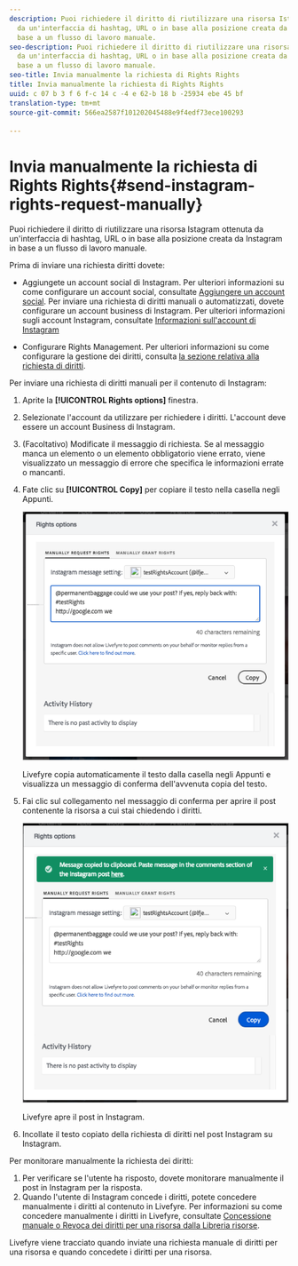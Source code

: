 ```yaml
---
description: Puoi richiedere il diritto di riutilizzare una risorsa Istagram ottenuta
  da un'interfaccia di hashtag, URL o in base alla posizione creata da Instagram in
  base a un flusso di lavoro manuale.
seo-description: Puoi richiedere il diritto di riutilizzare una risorsa Istagram ottenuta
  da un'interfaccia di hashtag, URL o in base alla posizione creata da Instagram in
  base a un flusso di lavoro manuale.
seo-title: Invia manualmente la richiesta di Rights Rights
title: Invia manualmente la richiesta di Rights Rights
uuid: c 07 b 3 f 6 f-c 14 c -4 e 62-b 18 b -25934 ebe 45 bf
translation-type: tm+mt
source-git-commit: 566ea2587f101202045488e9f4edf73ece100293

---
```



# Invia manualmente la richiesta di Rights Rights{#send-instagram-rights-request-manually}

Puoi richiedere il diritto di riutilizzare una risorsa Istagram ottenuta da un'interfaccia di hashtag, URL o in base alla posizione creata da Instagram in base a un flusso di lavoro manuale.

Prima di inviare una richiesta diritti dovete:

* Aggiungete un account social di Instagram. Per ulteriori informazioni su come configurare un account social, consultate [Aggiungere un account social](../c-users-creating-accounts-with-studio-access/t-configure-social-accout-instagram/t-configure-social-accout-instagram.md#t_configure_social_accout_instagram). Per inviare una richiesta di diritti manuali o automatizzati, dovete configurare un account business di Instagram. Per ulteriori informazioni sugli account Instagram, consultate [Informazioni sull'account di Instagram](../c-users-creating-accounts-with-studio-access/t-configure-social-accout-instagram/c-about-instagram-accounts.md#c_about_instagram_accounts)

* Configurare Rights Management. Per ulteriori informazioni su come configurare la gestione dei diritti, consulta [la sezione relativa alla richiesta di diritti](../c-how-requesting-rights-works/c-how-requesting-rights-works.md#c_how_requesting_rights_works).

Per inviare una richiesta di diritti manuali per il contenuto di Instagram:

1. Aprite la **[!UICONTROL Rights options]** finestra.
1. Selezionate l'account da utilizzare per richiedere i diritti. L'account deve essere un account Business di Instagram.
1. (Facoltativo) Modificate il messaggio di richiesta. Se al messaggio manca un elemento o un elemento obbligatorio viene errato, viene visualizzato un messaggio di errore che specifica le informazioni errate o mancanti.
1. Fate clic su **[!UICONTROL Copy]** per copiare il testo nella casella negli Appunti.

   ![](assets/rr_insta_workaround1.png)

   Livefyre copia automaticamente il testo dalla casella negli Appunti e visualizza un messaggio di conferma dell'avvenuta copia del testo.

1. Fai clic sul collegamento nel messaggio di conferma per aprire il post contenente la risorsa a cui stai chiedendo i diritti.

   ![](assets/rr_insta_workaround2.png)

   Livefyre apre il post in Instagram.

1. Incollate il testo copiato della richiesta di diritti nel post Instagram su Instagram.

Per monitorare manualmente la richiesta dei diritti:

1. Per verificare se l'utente ha risposto, dovete monitorare manualmente il post in Instagram per la risposta.
1. Quando l'utente di Instagram concede i diritti, potete concedere manualmente i diritti al contenuto in Livefyre. Per informazioni su come concedere manualmente i diritti in Livefyre, consultate [Concessione manuale o Revoca dei diritti per una risorsa dalla Libreria risorse](../c-how-requesting-rights-works/t-manually-grant-the-rights-for-one-or-more-assets.md#t_manually_grant_the_rights_for_one_or_more_assets).

Livefyre viene tracciato quando inviate una richiesta manuale di diritti per una risorsa e quando concedete i diritti per una risorsa.
